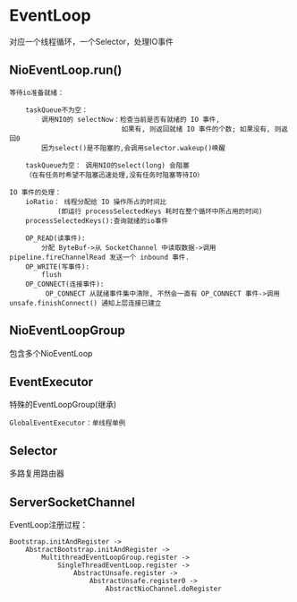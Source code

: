 EventLoop
===
 对应一个线程循环，一个Selector，处理IO事件
 
NioEventLoop.run()
---

    等待io准备就绪：
    
        taskQueue不为空：
            调用NIO的 selectNow：检查当前是否有就绪的 IO 事件, 
                                如果有, 则返回就绪 IO 事件的个数; 如果没有, 则返回0
            因为select()是不阻塞的,会调用selector.wakeup()唤醒
            
        taskQueue为空： 调用NIO的select(long) 会阻塞
        （在有任务时希望不阻塞迅速处理,没有任务时阻塞等待IO）
    
    IO 事件的处理：
        ioRatio： 线程分配给 IO 操作所占的时间比
                (即运行 processSelectedKeys 耗时在整个循环中所占用的时间)
        processSelectedKeys():查询就绪的io事件
        
        OP_READ(读事件):
            分配 ByteBuf->从 SocketChannel 中读取数据->调用 pipeline.fireChannelRead 发送一个 inbound 事件.
        OP_WRITE(写事件):
            flush
        OP_CONNECT(连接事件):
             OP_CONNECT 从就绪事件集中清除, 不然会一直有 OP_CONNECT 事件->调用 unsafe.finishConnect() 通知上层连接已建立
    
     
 
 
 NioEventLoopGroup
 ---
 包含多个NioEventLoop
 
 
 EventExecutor
 ---
 特殊的EventLoopGroup(继承)
 
    GlobalEventExecutor：单线程单例
 
 Selector
 ---
 多路复用路由器
 
ServerSocketChannel
 ---
 EventLoop注册过程：
    
    Bootstrap.initAndRegister -> 
        AbstractBootstrap.initAndRegister -> 
            MultithreadEventLoopGroup.register -> 
                SingleThreadEventLoop.register -> 
                    AbstractUnsafe.register ->
                        AbstractUnsafe.register0 ->
                            AbstractNioChannel.doRegister
 
 